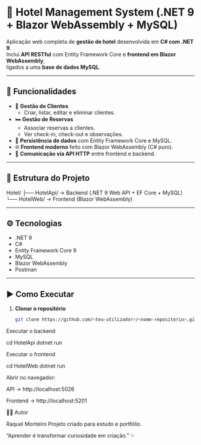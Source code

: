 # 🏨 Hotel Management System (.NET 9 + Blazor WebAssembly + MySQL)

Aplicação web completa de **gestão de hotel** desenvolvida em **C# com .NET 9**.  
Inclui **API RESTful** com Entity Framework Core e **frontend em Blazor WebAssembly**,  
ligados a uma **base de dados MySQL**.

---

## 🚀 Funcionalidades

- 👤 **Gestão de Clientes**
  - Criar, listar, editar e eliminar clientes.
- 🛏️ **Gestão de Reservas**
  - Associar reservas a clientes.
  - Ver check-in, check-out e observações.
- 💾 **Persistência de dados** com Entity Framework Core e MySQL.
- 🌐 **Frontend moderno** feito com Blazor WebAssembly (C# puro).
- 🔗 **Comunicação via API HTTP** entre frontend e backend.

---

## 🧱 Estrutura do Projeto

Hotel/
├── HotelApi/ → Backend (.NET 9 Web API + EF Core + MySQL)
└── HotelWeb/ → Frontend (Blazor WebAssembly)


---

## ⚙️ Tecnologias

- .NET 9  
- C#  
- Entity Framework Core 9  
- MySQL  
- Blazor WebAssembly  
- Postman  

---

## ▶️ Como Executar

1. **Clonar o repositório**
   ```bash
   git clone https://github.com/<teu-utilizador>/<nome-repositorio>.git
Executar o backend

cd HotelApi
dotnet run


Executar o frontend

cd HotelWeb
dotnet run


Abrir no navegador:

API → http://localhost:5026

Frontend → http://localhost:5201

🧑‍💻 Autor

Raquel Monteiro
Projeto criado para estudo e portfólio.

“Aprender é transformar curiosidade em criação.” ✨